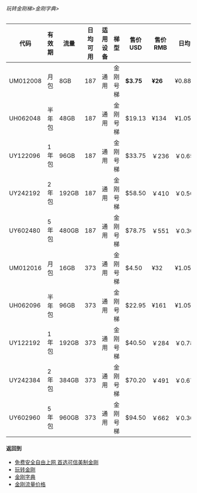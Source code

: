 ###### 玩转金刚梯>金刚字典>
### 
|代码     |有效期|流量  |日均可用|适用设备|梯型   |售价USD|售价RMB|日均  |月均  |年均|
|--------|-----|------|--------------|-------|------|------|-------|-----|-----|-----|
|UM012008|月包  |   8GB|   187|    通用|金刚号梯| <strong>$3.75 </strong> |  <strong>  ¥26</strong> |¥0.88|¥26  |¥315 |
|UH062048|半年包|  48GB|   187|     通用|金刚号梯| $19.13|  ¥134|¥1.05|¥33  |¥268 |
|UY122096|1年包	|  96GB|   187|     通用|金刚号梯|$33.75|￥236	|￥0.65	|￥19|￥233|
|UY242192|2年包	| 192GB|   187|     通用|金刚号梯|$58.50|￥410	|￥0.56	|￥17|￥202|
|UY602480|5年包	| 480GB|   187|     通用|金刚号梯|$78.75|￥551	|￥0.30	|￥9|￥109|
|UM012016|月包  |  16GB|   373|     通用|金刚号梯| $4.50|    ¥32|¥1.05|¥32  |¥378 |
|UH062096|半年包|  96GB|   373|     通用|金刚号梯| $22.95|  ¥161|¥1.05|¥33  |¥321 |
|UY122192|1年包	| 192GB|   373|     通用|金刚号梯	|$40.50	|￥284	|￥0.78	|￥23|￥280|
|UY242384|2年包	| 384GB|   373|     通用|金刚号梯|$70.20|￥491|￥0.67	|￥20|￥242|
|UY602960|5年包	| 960GB|   373|     通用|金刚号梯|$94.50|￥662|￥0.36	|￥11|￥130|


#### 返回到
- [免费安全自由上网 首选可信美制金刚](https://github.com/a2zitpro/web/blob/master/%E5%BE%80%E5%90%8E%E7%BF%BB.md)
- [玩转金刚](https://github.com/a2zitpro/web/blob/master/LadderFree/A.md)
- [金刚字典](https://github.com/a2zitpro/web/blob/master/LadderFree/kkDictionary/KKDictionary.md)
- [金刚流量价格](https://github.com/a2zitpro/web/blob/master/LadderFree/kkDictionary/Price/KKDTPrice.md)



